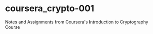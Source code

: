 coursera_crypto-001
===================

Notes and Assignments from Coursera's Introduction to Cryptography Course
